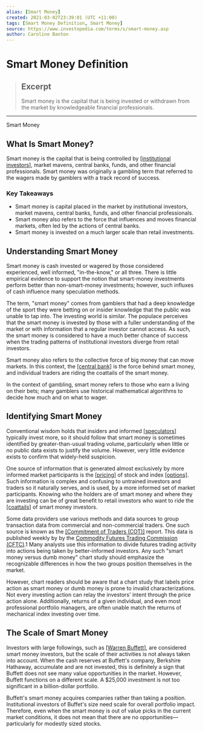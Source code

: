 ```yaml
---
alias: [Smart Money]
created: 2021-03-02T23:39:01 (UTC +11:00)
tags: [Smart Money Definition, Smart Money]
source: https://www.investopedia.com/terms/s/smart-money.asp
author: Caroline Banton
---
```


# Smart Money Definition

> ## Excerpt
> Smart money is the capital that is being invested or withdrawn from the market by knowledgeable financial professionals.

---

Smart Money
## What Is Smart Money?

Smart money is the capital that is being controlled by [[institutional investors]](https://www.investopedia.com/terms/i/institutionalinvestor.asp), market mavens, central banks, funds, and other financial professionals. Smart money was originally a gambling term that referred to the wagers made by gamblers with a track record of success.

### Key Takeaways

-   Smart money is capital placed in the market by institutional investors, market mavens, central banks, funds, and other financial professionals.
-   Smart money also refers to the force that influences and moves financial markets, often led by the actions of central banks.
-   Smart money is invested on a much larger scale than retail investments.

## Understanding Smart Money

Smart money is cash invested or wagered by those considered experienced, well informed, "in-the-know," or all three. There is little empirical evidence to support the notion that smart-money investments perform better than non-smart-money investments; however, such influxes of cash influence many speculation methods.

The term, "smart money" comes from gamblers that had a deep knowledge of the sport they were betting on or insider knowledge that the public was unable to tap into. The investing world is similar. The populace perceives that the smart money is invested by those with a fuller understanding of the market or with information that a regular investor cannot access. As such, the smart money is considered to have a much better chance of success when the trading patterns of institutional investors diverge from retail investors.

Smart money also refers to the collective force of big money that can move markets. In this context, the [[central bank]](https://www.investopedia.com/terms/c/centralbank.asp) is the force behind smart money, and individual traders are riding the coattails of the smart money.

In the context of gambling, smart money refers to those who earn a living on their bets; many gamblers use historical mathematical algorithms to decide how much and on what to wager.

## Identifying Smart Money

Conventional wisdom holds that insiders and informed [[speculators]](https://www.investopedia.com/terms/s/speculation.asp) typically invest more, so it should follow that smart money is sometimes identified by greater-than-usual trading volume, particularly when little or no public data exists to justify the volume. However, very little evidence exists to confirm that widely-held suspicion.

One source of information that is generated almost exclusively by more informed market participants is the [[pricing]](https://www.investopedia.com/articles/optioninvestor/07/options_beat_market.asp) of stock and index [[options]](https://www.investopedia.com/terms/o/option.asp). Such information is complex and confusing to untrained investors and traders so it naturally serves, and is used, by a more informed set of market participants. Knowing who the holders are of smart money and where they are investing can be of great benefit to retail investors who want to ride the [[coattails]](https://www.investopedia.com/terms/c/coattailinvesting.asp) of smart money investors.

Some data providers use various methods and data sources to group transaction data from commercial and non-commercial traders. One such source is known as the [[Commitment of Traders (COT)]](https://www.investopedia.com/terms/c/cot.asp) report. This data is published weekly by by the [Commodity Futures Trading Commission (CFTC)](https://www.investopedia.com/terms/c/cftc.asp).1 Many analysts use this information to divide futures trading activity into actions being taken by better-informed investors. Any such "smart money versus dumb money" chart study should emphasize the recognizable differences in how the two groups position themselves in the market.

However, chart readers should be aware that a chart study that labels price action as smart money or dumb money is prone to invalid characterizations. Not every investing action can relay the investors' intent through the price action alone. Additionally, returns of a given individual, and even most professional portfolio managers, are often unable match the returns of mechanical index investing over time.

## The Scale of Smart Money

Investors with large followings, such as [[Warren Buffett]](https://www.investopedia.com/articles/01/071801.asp), are considered smart money investors, but the scale of their activities is not always taken into account. When the cash reserves at Buffett's company, Berkshire Hathaway, accumulate and are not invested, this is definitely a sign that Buffett does not see many value opportunities in the market. However, Buffett functions on a different scale. A $25,000 investment is not too significant in a billion-dollar portfolio.

Buffett's smart money acquires companies rather than taking a position. Institutional investors of Buffet's size need scale for overall portfolio impact. Therefore, even when the smart money is out of value picks in the current market conditions, it does not mean that there are no opportunities—particularly for modestly sized stocks.
